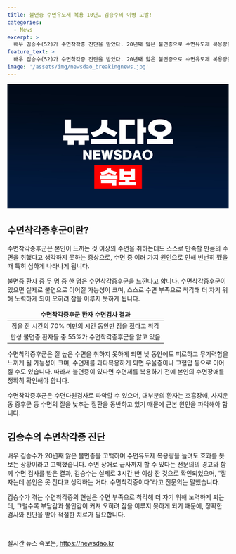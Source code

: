 ```yaml
---
title: 불면증 수면유도제 복용 10년… 김승수의 이병 고발!
categories:
  - News
excerpt: >
  배우 김승수(52)가 수면착각증 진단을 받았다. 20년째 앓은 불면증으로 수면유도제 복용량을 늘려도 효과를 보지 못하고, 수면 장애로 급사까지 할 수 있다는 경고를 받았다. 수면 검사 결과, 김승수는 실제로 잠을 더 잤지만 그러나 잠을 잔 거 같지 않다고 생각했다. 수면착각증후군은 수면을 취한 것을 만족할 만큼 취했다고 생각하지 못하는 증상으로, 불면증 환자의 50%가 이를 느낀다. 이로 인해 더 많은 부담과 불안을 겪게 되며, 수면제 복용으로 인한 위험도 증가할 수 있다. 수면다원검사로 수면착각증후군을 확인해야 하며, 근본 원인을 파악하는 것이 필요하다.
feature_text: >
  배우 김승수(52)가 수면착각증 진단을 받았다. 20년째 앓은 불면증으로 수면유도제 복용량을 늘려도 효과를 보지 못하고, 수면 장애로 급사까지 할 수 있다는 경고를 받았다. 수면 검사 결과, 김승수는 실제로 잠을 더 잤지만 그러나 잠을 잔 거 같지 않다고 생각했다. 수면착각증후군은 수면을 취한 것을 만족할 만큼 취했다고 생각하지 못하는 증상으로, 불면증 환자의 50%가 이를 느낀다. 이로 인해 더 많은 부담과 불안을 겪게 되며, 수면제 복용으로 인한 위험도 증가할 수 있다. 수면다원검사로 수면착각증후군을 확인해야 하며, 근본 원인을 파악하는 것이 필요하다.
image: '/assets/img/newsdao_breakingnews.jpg'
---
```


<p><img src="/assets/img/newsdao_breakingnews.jpg" alt="ontimetimes 속보" /></p>

<h2 data-ke-size="size26">수면착각증후군이란?</h2>

<p data-ke-size="size16">수면착각증후군은 본인이 느끼는 것 이상의 수면을 취하는데도 스스로 만족할 만큼의 수면을 취했다고 생각하지 못하는 증상으로, 수면 중 여러 가지 원인으로 인해 빈번히 깼을 때 특히 심하게 나타나게 됩니다.</p>

<p data-ke-size="size16">불면증 환자 중 두 명 중 한 명은 수면착각증후군을 느낀다고 합니다. 수면착각증후군이 있으면 실제로 불면으로 이어질 가능성이 크며, 스스로 수면 부족으로 착각해 더 자기 위해 노력하게 되어 오히려 잠을 이루지 못하게 됩니다.</p>

<table>
<thead>
<tr>
<td style="text-align: center; height: 17px;"><b>수면착각증후군 환자 수면검사 결과</b></td>
</tr>
</thead>
<tbody>
<tr>
<td style="text-align: center; height: 17px;">잠을 잔 시간의 70% 미만의 시간 동안만 잠을 잤다고 착각</td>
</tr>
<tr>
<td style="text-align: center; height: 17px;">만성 불면증 환자들 중 55%가 수면착각증후군을 앓고 있음</td>
</tr>
</tbody>
</table>

<p data-ke-size="size16">수면착각증후군은 질 높은 수면을 취하지 못하게 되면 낮 동안에도 피로하고 무기력함을 느끼게 될 가능성이 크며, 수면제를 과다복용하게 되면 우울증이나 고혈압 등으로 이어질 수도 있습니다. 따라서 불면증이 있다면 수면제를 복용하기 전에 본인의 수면장애를 정확히 확인해야 합니다.</p>

<p data-ke-size="size16">수면착각증후군은 수면다원검사로 파악할 수 있으며, 대부분의 환자는 호흡장애, 사지운동 증후군 등 수면의 질을 낮추는 질환을 동반하고 있기 때문에 근본 원인을 파악해야 합니다.</p>

<h2 data-ke-size="size26">김승수의 수면착각증 진단</h2>

<p data-ke-size="size16">배우 김승수가 20년째 앓은 불면증을 고백하며 수면유도제 복용량을 늘려도 효과를 못 보는 상황이라고 고백했습니다. 수면 장애로 급사까지 할 수 있다는 전문의의 경고와 함께 수면 검사를 받은 결과, 김승수는 실제로 3시간 반 이상 잔 것으로 확인되었으며, “잘 자는데 본인은 못 잔다고 생각하는 거다. 수면착각증이다”라고 전문의는 말했습니다.</p>

<p data-ke-size="size16">김승수가 겪는 수면착각증의 현실은 수면 부족으로 착각해 더 자기 위해 노력하게 되는데, 그럴수록 부담감과 불안감이 커져 오히려 잠을 이루지 못하게 되기 때문에, 정확한 검사와 진단을 받아 적절한 치료가 필요합니다.</p>

<p data-ke-size="size16">&nbsp;</p>
실시간 뉴스 속보는, <a href="https://newsdao.kr" rel="dofollow">https://newsdao.kr</a>


